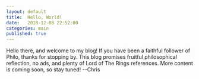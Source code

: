 ```yaml
---
layout: default
title:  Hello, World!
date:   2018-12-08 22:52:00
categories: main
published: true
---
```


Hello there, and welcome to my blog! If you have been a faithful follower of Philo, thanks for stopping by. This blog promises fruitful philosophical reflection, no ads, and plenty of Lord of The Rings references. More content is coming soon, so stay tuned! --Chris
